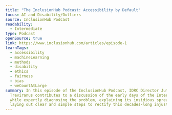```yaml
---
title: "The InclusionHub Podcast: Accessibility by Default"
focus: AI and Disability/Outliers
source: InclusionHub Podcast
readability:
  - Intermediate
type: Podcast
openSource: true
link: https://www.inclusionhub.com/articles/episode-1
learnTags:
  - accessibility
  - machineLearning
  - methods
  - disability
  - ethics
  - fairness
  - bias
  - weCountAtLarge
summary: In this episode of the InclusionHub Podcast, IDRC Director Jutta
  Treviranus contributes to a discussion of the early days of the Internet,
  while expertly diagnosing the problem, explaining its insidious spread, and
  laying out clear and simple steps to rectify this decades-long injustice.
---
```

